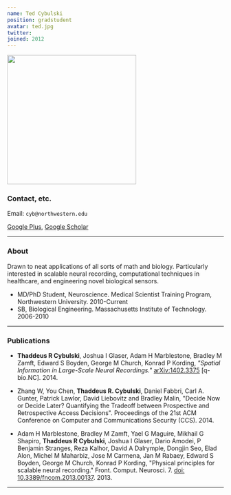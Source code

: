 ```yaml
---
name: Ted Cybulski
position: gradstudent
avatar: ted.jpg
twitter:
joined: 2012
---
```


<img width="300" src="{{site.baseurl}}/images/people/{{page.avatar}}">

### Contact, etc.

Email: `cyb@northwestern.edu`

[<i class="fa fa-google-plus"></i> Google Plus](https://plus.google.com/+TedCybulski/posts), [Google Scholar](https://scholar.google.com/citations?user=T8W-5LsAAAAJ&hl=en)

<hr>

### About

Drawn to neat applications of all sorts of math and biology. Particularly interested in scalable neural recording, computational techniques in healthcare, and engineering novel biological sensors.

- MD/PhD Student, Neuroscience. Medical Scientist Training Program, Northwestern University. 2010-Current
- SB, Biological Engineering. Massachusetts Institute of Technology. 2006-2010

<hr>

### Publications

- **Thaddeus R Cybulski**, Joshua I Glaser, Adam H Marblestone, Bradley M Zamft, Edward S Boyden, George M Church, Konrad P Kording, _"Spatial Information in Large-Scale Neural Recordings."_ [arXiv:1402.3375](http://arxiv.org/abs/1402.3375) [q-bio.NC]. 2014.

- Zhang W, You Chen, **Thaddeus R. Cybulski**, Daniel Fabbri, Carl A. Gunter, Patrick Lawlor, David Liebovitz and Bradley Malin, "Decide Now or Decide Later? Quantifying the Tradeoff between Prospective and Retrospective Access Decisions". Proceedings of the 21st ACM Conference on Computer and Communications Security (CCS). 2014.

- Adam H Marblestone, Bradley M Zamft, Yael G Maguire, Mikhail G Shapiro, **Thaddeus R Cybulski**, Joshua I Glaser, Dario Amodei, P Benjamin Stranges, Reza Kalhor, David A Dalrymple, Dongjin Seo, Elad Alon, Michel M Maharbiz, Jose M Carmena, Jan M Rabaey, Edward S Boyden, George M Church, Konrad P Kording, "Physical principles for scalable neural recording." Front. Comput. Neurosci. 7. [doi: 10.3389/fncom.2013.00137](http://journal.frontiersin.org/article/10.3389/fncom.2013.00137/abstract). 2013.

<hr>

